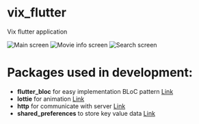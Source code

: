 # vix_flutter

Vix flutter application

![Main screen](https://github.com/lashket/vix-flutter/blob/master/images/first.png) <!-- .element height="30%" width="30%" -->
![Movie info screen](https://github.com/lashket/vix-flutter/blob/master/images/second.png) <!-- .element height="30%" width="30%" -->
![Search screen](https://github.com/lashket/vix-flutter/blob/master/images/third.png) <!-- .element height="30%" width="30%" -->

# Packages used in development:
 - **flutter_bloc** for easy implementation BLoC pattern [Link](https://pub.dev/packages/flutter_bloc)
 - **lottie** for animation [Link](https://pub.dev/packages/lottie)
 - **http** for communicate with server [Link](https://pub.dev/packages/http)
 - **shared_preferences** to store key value data [Link](https://pub.dev/packages/shared_preferences)